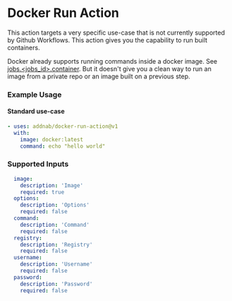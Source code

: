 # Docker Run Action

This action targets a very specific use-case that is not currently supported by Github Workflows. This action gives you the capability to run built containers.

Docker already supports running commands inside a docker image. See [jobs.<jobs_id>.container](https://help.github.com/en/actions/reference/workflow-syntax-for-github-actions#jobsjob_idcontainer). But it doesn't give you a clean way to run an image from a private repo or an image built on a previous step.

### Example Usage

#### Standard use-case
```yaml
- uses: addnab/docker-run-action@v1
  with:
    image: docker:latest
    command: echo "hello world"
```

### Supported Inputs
```yaml
  image:
    description: 'Image'
    required: true
  options:
    description: 'Options'
    required: false
  command:
    description: 'Command'
    required: false
  registry:
    description: 'Registry'
    required: false
  username:
    description: 'Username'
    required: false
  password:
    description: 'Password'
    required: false
```
